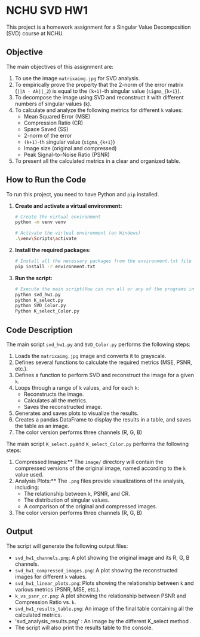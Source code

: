 # NCHU SVD HW1

This project is a homework assignment for a Singular Value Decomposition (SVD) course at NCHU.

## Objective

The main objectives of this assignment are:

1.  To use the image `matrixaimg.jpg` for SVD analysis.
2.  To empirically prove the property that the 2-norm of the error matrix (`||A - Ak||_2`) is equal to the `(k+1)`-th singular value (`sigma_{k+1}`).
3.  To decompose the image using SVD and reconstruct it with different numbers of singular values (`k`).
4.  To calculate and analyze the following metrics for different `k` values:
    *   Mean Squared Error (MSE)
    *   Compression Ratio (CR)
    *   Space Saved (SS)
    *   2-norm of the error
    *   `(k+1)`-th singular value (`sigma_{k+1}`)
    *   Image size (original and compressed)
    *   Peak Signal-to-Noise Ratio (PSNR)
5.  To present all the calculated metrics in a clear and organized table.


## How to Run the Code

To run this project, you need to have Python and `pip` installed.

1.  **Create and activate a virtual environment:**
    ```bash
    # Create the virtual environment
    python -m venv venv

    # Activate the virtual environment (on Windows)
    .\venv\Scripts\activate
    ```

2.  **Install the required packages:**
    ```bash
    # Install all the necessary packages from the environment.txt file
    pip install -r environment.txt
    ```

3.  **Run the script:**
    ```bash
    # Execute the main script(You can run all or any of the programs individually:D)
    python svd_hw1.py
    python K_select.py
    python SVD_Color.py
    Python K_select_Color.py
    ```


## Code Description

The main script `svd_hw1.py` and  `SVD_Color.py`  performs the following steps:

1.  Loads the `matrixaimg.jpg` image and converts it to grayscale.
2.  Defines several functions to calculate the required metrics (MSE, PSNR, etc.).
3.  Defines a function to perform SVD and reconstruct the image for a given `k`.
4.  Loops through a range of `k` values, and for each `k`:
    *   Reconstructs the image.
    *   Calculates all the metrics.
    *   Saves the reconstructed image.
5.  Generates and saves plots to visualize the results.
6.  Creates a pandas DataFrame to display the results in a table, and saves the table as an image.
7.  The color version performs three channels (R, G, B)


The main script `K_select.py`and `K_select_Color.py` performs the following steps:

1.  Compressed Images:** The `image/` directory will contain the compressed versions of the original image, named according to the `k` value used.
2.  Analysis Plots:** The `.png` files provide visualizations of the analysis, including:
    *   The relationship between `k`, PSNR, and CR.
    *   The distribution of singular values.
    *   A comparison of the original and compressed images.
3.  The color version performs three channels (R, G, B)



## Output

The script will generate the following output files:

*   `svd_hw1_channels.png`: A plot showing the original image and its R, G, B channels.
*   `svd_hw1_compressed_images.png`: A plot showing the reconstructed images for different `k` values.
*   `svd_hw1_linear_plots.png`: Plots showing the relationship between `k` and various metrics (PSNR, MSE, etc.).
*   `k_vs_psnr_cr.png`: A plot showing the relationship between PSNR and Compression Ratio vs. `k`.
*   `svd_hw1_results_table.png`: An image of the final table containing all the calculated metrics.
*   'svd_analysis_results.png' : An image by the different K_select method .
*   The script will also print the results table to the console.

